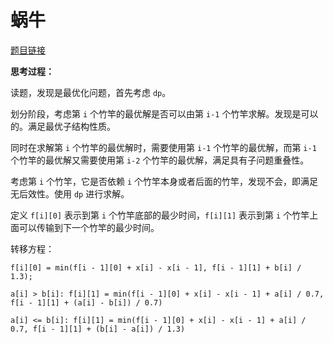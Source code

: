 # 蜗牛

[题目链接](https://www.lanqiao.cn/problems/4985/learning/)

**思考过程：**

读题，发现是最优化问题，首先考虑 `dp`。

划分阶段，考虑第 `i` 个竹竿的最优解是否可以由第 `i-1` 个竹竿求解。发现是可以的。满足最优子结构性质。

同时在求解第 `i` 个竹竿的最优解时，需要使用第 `i-1` 个竹竿的最优解，而第 `i-1` 个竹竿的最优解又需要使用第 `i-2` 个竹竿的最优解，满足具有子问题重叠性。

考虑第 `i` 个竹竿，它是否依赖 `i` 个竹竿本身或者后面的竹竿，发现不会，即满足无后效性。使用 `dp` 进行求解。

定义 `f[i][0]` 表示到第 `i` 个竹竿底部的最少时间，`f[i][1]` 表示到第 `i` 个竹竿上面可以传输到下一个竹竿的最少时间。

转移方程：

`f[i][0] = min(f[i - 1][0] + x[i] - x[i - 1], f[i - 1][1] + b[i] / 1.3);`

`a[i] > b[i]: f[i][1] = min(f[i - 1][0] + x[i] - x[i - 1] + a[i] / 0.7, f[i - 1][1] + (a[i] - b[i]) / 0.7)`

`a[i] <= b[i]: f[i][1] = min(f[i - 1][0] + x[i] - x[i - 1] + a[i] / 0.7, f[i - 1][1] + (b[i] - a[i]) / 1.3) `


